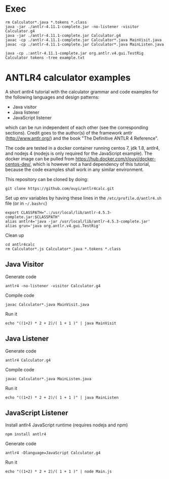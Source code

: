 # Exec
    rm Calculator*.java *.tokens *.class
    java -jar ./antlr-4.11.1-complete.jar -no-listener -visitor Calculator.g4 
    java -jar ./antlr-4.11.1-complete.jar Calculator.g4 
    javac -cp ./antlr-4.11.1-complete.jar Calculator*.java MainVisit.java
    javac -cp ./antlr-4.11.1-complete.jar Calculator*.java MainListen.java

    java -cp .:antlr-4.11.1-complete.jar org.antlr.v4.gui.TestRig Calculator tokens -tree example.txt




# ANTLR4 calculator examples

A short antlr4 tutorial with the calculator grammar and code examples for the following languages and design patterns:

- Java visitor
- Java listener
- JavaScript listener

which can be run independent of each other (see the corresponding sections). Credit goes to the author(s) of the framework antlr (http://www.antlr.org/) and the book "The Definitive ANTLR 4 Reference".

The code are tested in a docker container running centos 7, jdk 1.8, antlr4, and nodejs 4 (nodejs is only required for the JavaScript example). The docker image can be pulled from https://hub.docker.com/r/ouyi/docker-centos-dev/, which is however not a hard dependency of this tutorial, because the code examples shall work in any similar environment.

This repository can be cloned by doing:

    git clone https://github.com/ouyi/antlr4calc.git

Set up env variables by having these lines in the `/etc/profile.d/antlr4.sh` file (or in `~/.bashrc`)

    export CLASSPATH=".:/usr/local/lib/antlr-4.5.3-complete.jar:$CLASSPATH"
    alias antlr4='java -jar /usr/local/lib/antlr-4.5.3-complete.jar'
    alias grun='java org.antlr.v4.gui.TestRig'

Clean up

    cd antlr4calc
    rm Calculator*.js Calculator*.java *.tokens *.class

## Java Visitor

Generate code

    antlr4 -no-listener -visitor Calculator.g4

Compile code

    javac Calculator*.java MainVisit.java

Run it

    echo "((1+2) * 2 + 2)/( 1 + 1 )" | java MainVisit

## Java Listener

Generate code

    antlr4 Calculator.g4

Compile code

    javac Calculator*.java MainListen.java

Run it

    echo "((1+2) * 2 + 2)/( 1 + 1 )" | java MainListen

## JavaScript Listener

Install antlr4 JavaScript runtime (requires nodejs and npm)

    npm install antlr4

Generate code

    antlr4 -Dlanguage=JavaScript Calculator.g4

Run it

    echo "((1+2) * 2 + 2)/( 1 + 1 )" | node Main.js

